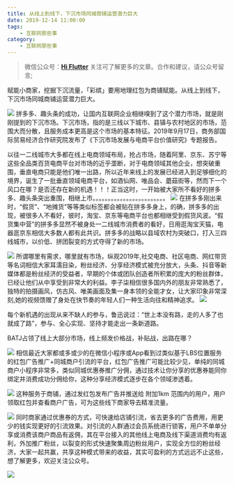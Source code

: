 ```yaml
---
title: 从线上到线下，下沉市场同城商铺运营潜力巨大
date: 2019-12-14 11:00:00
tags: 
    - 互联网那些事
category:
    - 互联网那些事
---
```


>微信公众号：**[Hi Flutter](#jump_10)**
关注可了解更多的文章。合作和建议，请公众号留言;


赋能小商家，挖掘下沉流量，「彩缤」要用地理红包为商铺赋能。从线上到线下，下沉市场同城商铺运营潜力巨大。

![](http://img.520lee.com/Fi5bRGNLXRWBVzsOF7w3wkZhiIXb)
拼多多、趣头条的成功，让国内互联网企业相继嗅到了这个潜力市场，就是刚刚提到的下沉市场。下沉市场，指的是三线以下城市、县镇与农村地区的市场，范围大而分散，且服务成本更高是这个市场的基本特征。2019年9月17日，商务部国际贸易经济合作研究院发布了《下沉市场发展与电商平台价值研究》专题报告。

 以往一二线城市大多都在线上电商领域布局，抢占市场，随着阿里、京东、苏宁等这些全品类百货电商平台对市场的近乎垄断，对于电商领域其他企业，想突破重围，垂直电商只能是他们唯一出路，所以近年来线上的发展已经进入到足够细化的境界，诞生了一批垂直领域电商平台，如酒仙网、唯品会、蘑菇街等，然而下一个风口在哪？是否还存在新的机遇！！！正当这时，一开始被大家所不看好的拼多多、趣头条突出重围，相继上市。。。。。。。。。。。。。。。。。。。。。。。。
![](http://img.520lee.com/Fl3_gi53BkwDlVK22NiTu_nCS80X)
在拼多多刚出来时，“假货”、“地摊货”等等类似标签都会被贴在拼多多身上，的确，拼多多的出现，被很多人不看好，彼时，淘宝、京东等电商平台也都相继受到假货风波。“假货集中营”的拼多多显然不被身处一二线城市消费者的看好，日用逛淘宝天猫，电器逛京东相信大多数人都有此共识。拼多多的战略以县域农村为突破口，打入三四线城市，以价低、拼团裂变的方式夺得了新的市场。

![](http://img.520lee.com/FlS3tNxHf9VVWuMsAIKzLnJ5Mbqj)
所谓哪里有需求，哪里就有市场，纵观2019年,社交电商、社区电商、网红带货等名词相信大家耳濡目染，粉丝经济、分享经济模式被充分放大，头条、抖音等新媒体都是粉丝经济的受益者，早期的个体或团队创造者所积累的庞大的粉丝群体，已经让他们从中享受到非常大的利益。​李子柒相信很多国内外的朋友非常熟悉了，独特的拍摄画风，仿古风、唯美画面及集一身本领的全能才女，让大家印象非常深刻,她的视频馈赠了身处在快节奏的年轻人们一种生活向往和精神追求。
![](http://img.520lee.com/Fn2w-jgCBFfFg3wzUHdAEhet0AvM)

每个新机遇的出现从来不缺人的参与，鲁迅说过：“世上本没有路，走的人多了也就成了路”，参与、全心实现、坚持才能走出一条新道路。

BATJ占领了线上大部分市场，线上频发价格战，补贴战，出路在哪？

![](http://img.520lee.com/Fs-ifJct18aSFA_NYmrqioAc-VF9)
相信最近大家都或多或少的在微信小程序或App看到过类似基于LBS位置服务的红包广告推广+同城商户引流的平台，红包广告推广可能比较少见，单纯的同城商户小程序非常多，类似同城优惠券推广分佣，通过技术让你分享的优惠券能同你绑定并消费成功分佣给你，这种分享经济模式逐步在各个领域渗透着。

![](http://img.520lee.com/Fv-mLss00GTFZwilSWtZotSCzLXc)
这种服务于商铺，通过发红包发布广告并推送给 附加1km 范围内的用户，用户领取红包并查看商户广告，可为这些线下商家导去精准流量。

![](http://img.520lee.com/FmeAFMaJjKWG4zmXjC9vRUqxTAcD)
同时商家通过优惠券的方式，可快速给店铺引流，省去更多的广告费用，用更少的钱实现更好的引流效果。对引流的人群通过会员系统进行锁客，用户不单单分享或消费该商户商品有返佣，其在平台接入的其他线上电商及线下渠道消费均有返利，外加推广粉丝，以裂变的形式快速聚集周边粉丝用户，实现全方位的粉丝经济，大家一起共赢，共享这种模式带来的收益，其实可盈利的方式远远不止这些，想了解更多，欢迎关注公众号。

<a id="jump_10"></a>
![](http://img.520lee.com/WechatIMG276.jpeg)

 